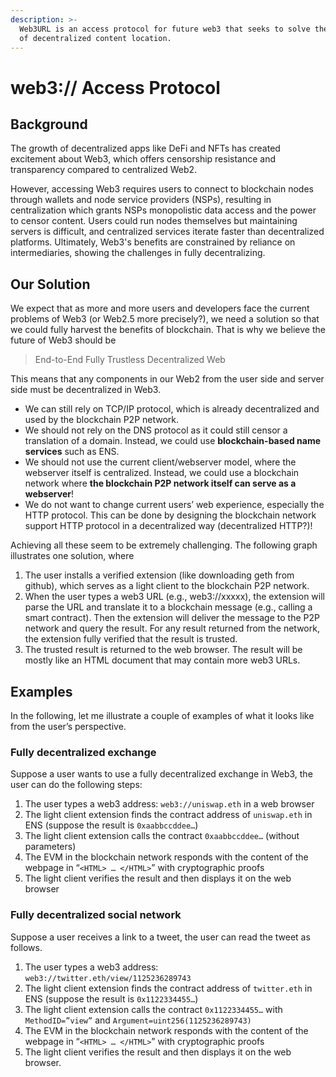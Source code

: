 ```yaml
---
description: >-
  Web3URL is an access protocol for future web3 that seeks to solve the problem
  of decentralized content location.
---
```


# web3:// Access Protocol

## Background

The growth of decentralized apps like DeFi and NFTs has created excitement about Web3, which offers censorship resistance and transparency compared to centralized Web2.

However, accessing Web3 requires users to connect to blockchain nodes through wallets and node service providers (NSPs), resulting in centralization which grants NSPs monopolistic data access and the power to censor content. Users could run nodes themselves but maintaining servers is difficult, and centralized services iterate faster than decentralized platforms. Ultimately, Web3's benefits are constrained by reliance on intermediaries, showing the challenges in fully decentralizing.

## Our Solution

We expect that as more and more users and developers face the current problems of Web3 (or Web2.5 more precisely?), we need a solution so that we could fully harvest the benefits of blockchain. That is why we believe the future of Web3 should be

> End-to-End Fully Trustless Decentralized Web

This means that any components in our Web2 from the user side and server side must be decentralized in Web3.

* We can still rely on TCP/IP protocol, which is already decentralized and used by the blockchain P2P network.
* We should not rely on the DNS protocol as it could still censor a translation of a domain. Instead, we could use **blockchain-based name services** such as ENS.
* We should not use the current client/webserver model, where the webserver itself is centralized. Instead, we could use a blockchain network where **the blockchain P2P network itself can serve as a webserver**!
* We do not want to change current users’ web experience, especially the HTTP protocol. This can be done by designing the blockchain network support HTTP protocol in a decentralized way (decentralized HTTP?)!

Achieving all these seem to be extremely challenging. The following graph illustrates one solution, where

1. The user installs a verified extension (like downloading geth from github), which serves as a light client to the blockchain P2P network.
2. When the user types a web3 URL (e.g., web3://xxxxx), the extension will parse the URL and translate it to a blockchain message (e.g., calling a smart contract). Then the extension will deliver the message to the P2P network and query the result. For any result returned from the network, the extension fully verified that the result is trusted.
3. The trusted result is returned to the web browser. The result will be mostly like an HTML document that may contain more web3 URLs.

## Examples

In the following, let me illustrate a couple of examples of what it looks like from the user’s perspective.

### Fully decentralized exchange

Suppose a user wants to use a fully decentralized exchange in Web3, the user can do the following steps:

1. The user types a web3 address: `web3://uniswap.eth` in a web browser
2. The light client extension finds the contract address of `uniswap.eth` in ENS (suppose the result is `0xaabbccddee…`)
3. The light client extension calls the contract `0xaabbccddee…` (without parameters)
4. The EVM in the blockchain network responds with the content of the webpage in “`<HTML> … </HTML>`” with cryptographic proofs
5. The light client verifies the result and then displays it on the web browser

### Fully decentralized social network

Suppose a user receives a link to a tweet, the user can read the tweet as follows.

1. The user types a web3 address: `web3://twitter.eth/view/1125236289743`
2. The light client extension finds the contract address of `twitter.eth` in ENS (suppose the result is `0x1122334455…`)
3. The light client extension calls the contract `0x1122334455…` with `MethodID=”view”` and `Argument=uint256(1125236289743)`
4. The EVM in the blockchain network responds with the content of the webpage in “`<HTML> … </HTML>`” with cryptographic proofs
5. The light client verifies the result and then displays it on the web browser.
